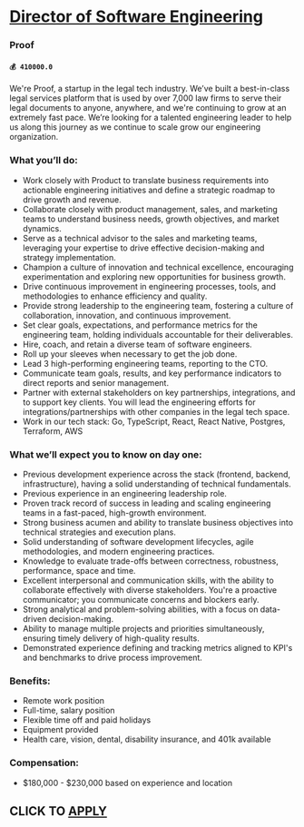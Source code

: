 # [Director of Software Engineering](https://www.remotewlb.com/apply/director-of-software-engineering-41415)  
### Proof  
#### `💰 410000.0`  

We're Proof, a startup in the legal tech industry. We’ve built a best-in-class legal services platform that is used by over 7,000 law firms to serve their legal documents to anyone, anywhere, and we're continuing to grow at an extremely fast pace. We’re looking for a talented engineering leader to help us along this journey as we continue to scale grow our engineering organization.

### What you’ll do:

  * Work closely with Product to translate business requirements into actionable engineering initiatives and define a strategic roadmap to drive growth and revenue. 
  * Collaborate closely with product management, sales, and marketing teams to understand business needs, growth objectives, and market dynamics. 
  * Serve as a technical advisor to the sales and marketing teams, leveraging your expertise to drive effective decision-making and strategy implementation. 
  * Champion a culture of innovation and technical excellence, encouraging experimentation and exploring new opportunities for business growth. 
  * Drive continuous improvement in engineering processes, tools, and methodologies to enhance efficiency and quality. 
  * Provide strong leadership to the engineering team, fostering a culture of collaboration, innovation, and continuous improvement. 
  * Set clear goals, expectations, and performance metrics for the engineering team, holding individuals accountable for their deliverables. 
  * Hire, coach, and retain a diverse team of software engineers.
  * Roll up your sleeves when necessary to get the job done.
  * Lead 3 high-performing engineering teams, reporting to the CTO.
  * Communicate team goals, results, and key performance indicators to direct reports and senior management.
  * Partner with external stakeholders on key partnerships, integrations, and to support key clients. You will lead the engineering efforts for integrations/partnerships with other companies in the legal tech space.
  * Work in our tech stack: Go, TypeScript, React, React Native, Postgres, Terraform, AWS

### What we’ll expect you to know on day one:

  * Previous development experience across the stack (frontend, backend, infrastructure), having a solid understanding of technical fundamentals.
  * Previous experience in an engineering leadership role.
  * Proven track record of success in leading and scaling engineering teams in a fast-paced, high-growth environment. 
  * Strong business acumen and ability to translate business objectives into technical strategies and execution plans. 
  * Solid understanding of software development lifecycles, agile methodologies, and modern engineering practices.
  * Knowledge to evaluate trade-offs between correctness, robustness, performance, space and time.
  * Excellent interpersonal and communication skills, with the ability to collaborate effectively with diverse stakeholders. You're a proactive communicator; you communicate concerns and blockers early.
  * Strong analytical and problem-solving abilities, with a focus on data-driven decision-making. 
  * Ability to manage multiple projects and priorities simultaneously, ensuring timely delivery of high-quality results. 
  * Demonstrated experience defining and tracking metrics aligned to KPI's and benchmarks to drive process improvement.

### Benefits:

  * Remote work position
  * Full-time, salary position
  * Flexible time off and paid holidays
  * Equipment provided
  * Health care, vision, dental, disability insurance, and 401k available

### Compensation:

  * $180,000 - $230,000 based on experience and location

  
## CLICK TO [APPLY](https://www.remotewlb.com/apply/director-of-software-engineering-41415)

